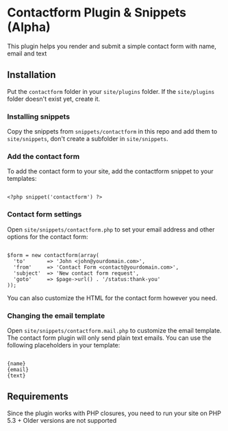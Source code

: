 # Contactform Plugin & Snippets (Alpha)

This plugin helps you render and submit a simple contact form with name, email and text

## Installation
Put the `contactform` folder in your `site/plugins` folder. If the `site/plugins` folder doesn't exist yet, create it.

### Installing snippets
Copy the snippets from `snippets/contactform` in this repo and add them to `site/snippets`, don't create a subfolder in `site/snippets`.

### Add the contact form

To add the contact form to your site, add the contactform snippet to your templates: 

```

<?php snippet('contactform') ?>

```  

### Contact form settings

Open `site/snippets/contactform.php` to set your email address and other options for the contact form:

```

$form = new contactform(array(
  'to'       => 'John <john@yourdomain.com>',
  'from'     => 'Contact Form <contact@yourdomain.com>',
  'subject'  => 'New contact form request',
  'goto'     => $page->url() . '/status:thank-you'
));

```

You can also customize the HTML for the contact form however you need. 

### Changing the email template

Open `site/snippets/contactform.mail.php` to customize the email template. The contact form plugin will only send plain text emails. You can use the following placeholders in your template: 

```

{name}   
{email}   
{text}   

```

## Requirements 

Since the plugin works with PHP closures, you need to run your site on PHP 5.3 + Older versions are not supported










